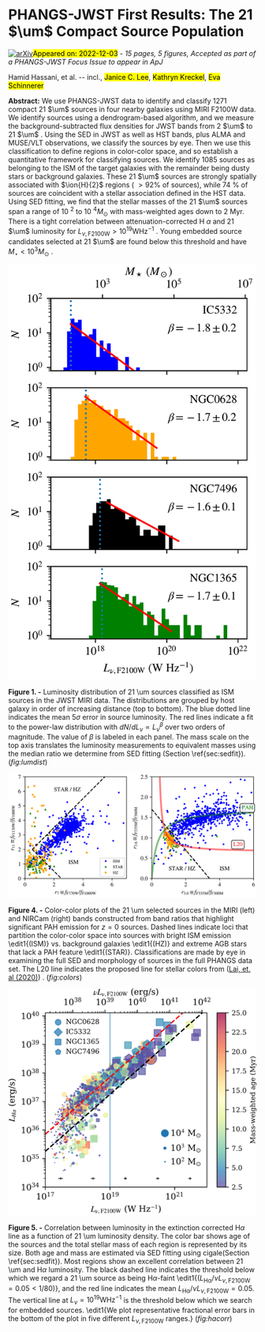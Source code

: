 <div class="macros" style="visibility:hidden;">
$\newcommand{\ensuremath}{}$
$\newcommand{\xspace}{}$
$\newcommand{\object}[1]{\texttt{#1}}$
$\newcommand{\farcs}{{.}''}$
$\newcommand{\farcm}{{.}'}$
$\newcommand{\arcsec}{''}$
$\newcommand{\arcmin}{'}$
$\newcommand{\ion}[2]{#1#2}$
$\newcommand{\textsc}[1]{\textrm{#1}}$
$\newcommand{\hl}[1]{\textrm{#1}}$
$\newcommand{\footnote}[1]{}$
$\newcommand{\vdag}{(v)^\dagger}$
$\newcommand$
$\newcommand$
$\newcommand$
$\newcommand{\STScI}{\affiliation{Space Telescope Science Institute, 3700 San Martin Drive, Baltimore, MD 21218, USA}}$</div>

<div class="macros" style="visibility:hidden;">
$\newcommand{\ensuremath}{}$
$\newcommand{\xspace}{}$
$\newcommand{\object}[1]{\texttt{#1}}$
$\newcommand{\farcs}{{.}''}$
$\newcommand{\farcm}{{.}'}$
$\newcommand{\arcsec}{''}$
$\newcommand{\arcmin}{'}$
$\newcommand{\ion}[2]{#1#2}$
$\newcommand{\textsc}[1]{\textrm{#1}}$
$\newcommand{\hl}[1]{\textrm{#1}}$
$\newcommand{\footnote}[1]{}$
$\newcommand{\vdag}{(v)^\dagger}$
$\newcommand$
$\newcommand$
$\newcommand$
$\newcommand{\STScI}{\affiliation{Space Telescope Science Institute, 3700 San Martin Drive, Baltimore, MD 21218, USA}}$</div>



<div id="title">

# PHANGS-JWST First Results: The 21 $\um$ Compact Source Population

</div>
<div id="comments">

[![arXiv](https://img.shields.io/badge/arXiv-2212.01526-b31b1b.svg)](https://arxiv.org/abs/2212.01526)<mark>Appeared on: 2022-12-03</mark> - _15 pages, 5 figures, Accepted as part of a PHANGS-JWST Focus Issue to appear in ApJ_

</div>
<div id="authors">

Hamid Hassani, et al. -- incl., <mark>Janice C. Lee</mark>, <mark>Kathryn Kreckel</mark>, <mark>Eva Schinnerer</mark>

</div>
<div id="abstract">

**Abstract:** We use PHANGS-JWST data to identify and classify 1271 compact 21 $\um$ sources in four nearby galaxies using MIRI F2100W data. We identify sources using a dendrogram-based algorithm, and we measure the background-subtracted flux densities for JWST bands from 2 $\um$ to 21 $\um$ . Using the SED in JWST as well as HST bands, plus ALMA and MUSE/VLT observations, we classify the sources by eye. Then we use this classification to define regions in color-color space, and so establish a quantitative framework for classifying sources. We identify 1085 sources as belonging to the ISM of the target galaxies with the remainder being dusty stars or background galaxies.  These 21 $\um$ sources are strongly spatially associated with $\ion{H}{2}$ regions ( $>92\%$ of sources), while 74 \% of sources are coincident with a stellar association defined in the HST data. Using SED fitting, we find that the stellar masses of the 21 $\um$ sources span a range of 10 $^{2}$ to 10 $^{4} M_\odot$ with mass-weighted ages down to 2 Myr. There is a tight correlation between attenuation-corrected H $\alpha$ and 21 $\um$ luminosity for $L_{\nu,\mathrm{F2100W}}>10^{19} \mathrm{W Hz}^{-1}$ . Young embedded source candidates selected at 21 $\um$ are found below this threshold and have $M_\star < 10^{3} M_\odot$ .

</div>

<div id="div_fig1">

<img src="tmp_2212.01526/./lumdist2.png" alt="Fig1" width="100%"/>

**Figure 1. -** Luminosity distribution of 21 \um sources classified as ISM sources in the JWST MIRI data.  The distributions are grouped by host galaxy in order of increasing distance (top to bottom). The blue dotted line indicates the mean $5\sigma$ error in source luminosity. The red lines indicate a fit to the power-law distribution with $dN/dL_\nu \propto L_\nu^{\beta}$ over two orders of magnitude. The value of $\beta$ is labeled in each panel.  The mass scale on the top axis translates the luminosity measurements to equivalent masses using the median ratio we determine from SED fitting (Section \ref{sec:sedfit}). (*fig:lumdist*)

</div>
<div id="div_fig2">

<img src="tmp_2212.01526/./colorcolor.png" alt="Fig4" width="100%"/>

**Figure 4. -** Color-color plots of the 21 \um selected sources in the MIRI (left) and NIRCam (right) bands constructed from band ratios that highlight significant PAH emission for $z=0$ sources.  Dashed lines indicate loci that partition the color-color space into sources with bright ISM emission \edit1{(ISM)} vs. background galaxies \edit1{(HZ)} and extreme AGB stars that lack a PAH feature \edit1{(STAR)}.  Classifications are made by eye in examining the full SED and morphology of sources in the full PHANGS data set. The L20 line indicates the proposed line for stellar colors from  ([Lai, et. al (2020)]()) . (*fig:colors*)

</div>
<div id="div_fig3">

<img src="tmp_2212.01526/./age_mass_color.png" alt="Fig5" width="100%"/>

**Figure 5. -** Correlation between luminosity in the extinction corrected H$\alpha$ line as a function of 21 \um luminosity density. The color bar shows age of the sources and the total stellar mass of each region is represented by its size. Both age and mass are estimated via SED fitting using cigale(Section \ref{sec:sedfit}). Most regions show an excellent correlation between 21 \um and H$\alpha$ luminosity.  The black dashed line indicates the threshold below which we regard a 21 \um source as being H$\alpha$-faint \edit1{($L_\mathrm{H\alpha} / \nu L_{\nu, \mathrm{F2100W}}=0.05<1/80$)}, and the red line indicates the mean $L_\mathrm{H\alpha} / \nu L_{\nu, \mathrm{F2100W}}=0.05$.  The vertical line at $L_\nu = 10^{19} \mathrm{W Hz^{-1}}$ is the threshold below which we search for embedded sources. \edit1{We plot representative fractional error bars in the bottom of the plot in five different $L_{\nu, \mathrm{F2100W}}$ ranges.} (*fig:hacorr*)

</div>